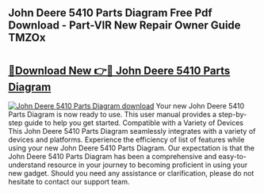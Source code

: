 ## John Deere 5410 Parts Diagram Free Pdf Download - Part-VlR New Repair Owner Guide TMZOx

# <h2><a href="http://dfm4b1h.blite.top/?on=John+Deere+5410+Parts+Diagram">🔗Download New 👉🔴 John Deere 5410 Parts Diagram</a></h2>

[![John Deere 5410 Parts Diagram download](https://i.imgur.com/lujVjoI.png)](http://dfm4b1h.blite.top/?on=John+Deere+5410+Parts+Diagram)
Your new John Deere 5410 Parts Diagram is now ready to use. This user manual provides a step-by-step guide to help you get started. Compatible with a Variety of Devices This John Deere 5410 Parts Diagram seamlessly integrates with a variety of devices and platforms. Experience the efficiency of list of features while using your new John Deere 5410 Parts Diagram. Our expectation is that the John Deere 5410 Parts Diagram has been a comprehensive and easy-to-understand resource in your journey to becoming proficient in using your new gadget. Should you need any assistance or clarification, please do not hesitate to contact our support team.
